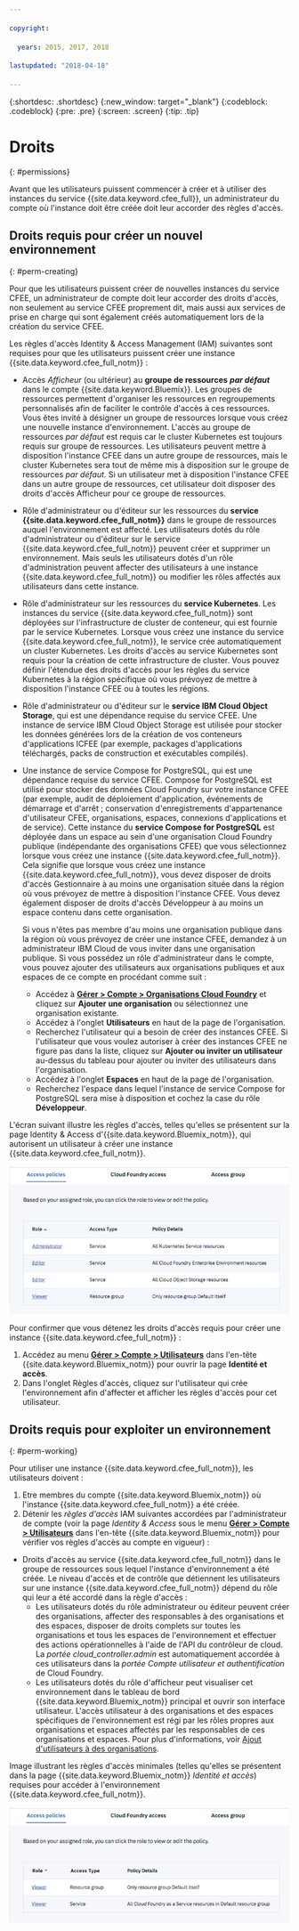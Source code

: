 ```yaml
---

copyright:

  years: 2015, 2017, 2018

lastupdated: "2018-04-18"

---
```


{:shortdesc: .shortdesc}
{:new_window: target="_blank"}
{:codeblock: .codeblock}
{:pre: .pre}
{:screen: .screen}
{:tip: .tip}

# Droits
{: #permissions}

Avant que les utilisateurs puissent commencer à créer et à utiliser des instances du service {{site.data.keyword.cfee_full}}, un administrateur du compte où l'instance doit être créée doit leur accorder des règles d'accès.  

## Droits requis pour créer un nouvel environnement
{: #perm-creating}

Pour que les utilisateurs puissent créer de nouvelles instances du service CFEE, un administrateur de compte doit leur accorder des droits d'accès, non seulement au service CFEE proprement dit, mais aussi aux services de prise en charge qui sont également créés automatiquement lors de la création du service CFEE. 

Les règles d'accès Identity & Access Management (IAM) suivantes sont requises pour que les utilisateurs puissent créer une instance {{site.data.keyword.cfee_full_notm}} : 

* Accès _Afficheur_ (ou ultérieur) au **groupe de ressources** **_par défaut_** dans le compte {{site.data.keyword.Bluemix}}. Les groupes de ressources permettent d'organiser les ressources en regroupements personnalisés afin de faciliter le contrôle d'accès à ces ressources. Vous êtes invité à désigner un groupe de ressources lorsque vous créez une nouvelle instance d'environnement. L'accès au groupe de ressources _par défaut_ est requis car le cluster Kubernetes est toujours requis sur groupe de ressources. Les utilisateurs peuvent mettre à disposition l'instance CFEE dans un autre groupe de ressources, mais le cluster Kubernetes sera tout de même mis à disposition sur le groupe de ressources _par défaut_. Si un utilisateur met à disposition l'instance CFEE dans un autre groupe de ressources, cet utilisateur doit disposer des droits d'accès Afficheur pour ce groupe de ressources. 

* Rôle d'administrateur ou d'éditeur sur les ressources du **service {{site.data.keyword.cfee_full_notm}}** dans le groupe de ressources auquel l'environnement est affecté. Les utilisateurs dotés du rôle d'administrateur ou d'éditeur sur le service {{site.data.keyword.cfee_full_notm}} peuvent créer et supprimer un environnement. Mais seuls les utilisateurs dotés d'un rôle d'administration peuvent affecter des utilisateurs à une instance {{site.data.keyword.cfee_full_notm}} ou modifier les rôles affectés aux utilisateurs dans cette instance.
   
* Rôle d'administrateur sur les ressources du **service Kubernetes**. Les instances du service {{site.data.keyword.cfee_full_notm}} sont déployées sur l'infrastructure de cluster de conteneur, qui est fournie par le service Kubernetes. Lorsque vous créez une instance du service {{site.data.keyword.cfee_full_notm}}, le service crée automatiquement un cluster Kubernetes. Les droits d'accès au service Kubernetes sont requis pour la création de cette infrastructure de cluster. Vous pouvez définir l'étendue des droits d'accès pour les règles du service Kubernetes à la région spécifique où vous prévoyez de mettre à disposition l'instance CFEE ou à toutes les régions. 

* Rôle d'administrateur ou d'éditeur sur le **service IBM Cloud Object Storage**, qui est une dépendance requise du service CFEE. Une instance de service IBM Cloud Object Storage est utilisée pour stocker les données générées lors de la création de vos conteneurs d'applications ICFEE (par exemple, packages d'applications téléchargés, packs de construction et exécutables compilés).

* Une instance de service Compose for PostgreSQL, qui est une dépendance requise du service CFEE.  Compose for PostgreSQL est utilisé pour stocker des données Cloud Foundry sur votre instance CFEE (par exemple, audit de déploiement d'application, événements de démarrage et d'arrêt ; conservation d'enregistrements d'appartenance d'utilisateur CFEE, organisations, espaces, connexions d'applications et de service).  Cette instance du **service Compose for PostgreSQL** est déployée dans un espace au sein d'une organisation Cloud Foundry publique (indépendante des organisations CFEE) que vous sélectionnez lorsque vous créez une instance {{site.data.keyword.cfee_full_notm}}. Cela signifie que lorsque vous créez une instance {{site.data.keyword.cfee_full_notm}}, vous devez disposer de droits d'accès Gestionnaire à au moins une organisation située dans la région où vous prévoyez de mettre à disposition l'instance CFEE. Vous devez également disposer de droits d'accès Développeur à au moins un espace contenu dans cette organisation.  

  Si vous n'êtes pas membre d'au moins une organisation publique dans la région où vous prévoyez de créer une instance CFEE, demandez à un administrateur IBM Cloud de vous inviter dans une organisation publique. Si vous possédez un rôle d'administrateur dans le compte, vous pouvez ajouter des utilisateurs aux organisations publiques et aux espaces de ce compte en procédant comme suit : 

     * Accédez à [**Gérer > Compte > Organisations Cloud Foundry**](https://console.bluemix.net/account/organizations) et cliquez sur **Ajouter une organisation** ou sélectionnez une organisation existante. 
     * Accédez à l'onglet **Utilisateurs** en haut de la page de l'organisation. 
     * Recherchez l'utilisateur qui a besoin de créer des instances CFEE. Si l'utilisateur que vous voulez autoriser à créer des instances CFEE ne figure pas dans la liste, cliquez sur **Ajouter ou inviter un utilisateur** au-dessus du tableau pour ajouter ou inviter des utilisateurs dans l'organisation. 
     * Accédez à l'onglet **Espaces** en haut de la page de l'organisation.
     * Recherchez l'espace dans lequel l'instance de service Compose for PostgreSQL sera mise à disposition et cochez la case du rôle **Développeur**. 

L'écran suivant illustre les règles d'accès, telles qu'elles se présentent sur la page Identity & Access d'{{site.data.keyword.Bluemix_notm}}, qui autorisent un utilisateur à créer une instance {{site.data.keyword.cfee_full_notm}}.

![Règles d'accès](img/AccessPolicies_Creator.png)

Pour confirmer que vous détenez les droits d'accès requis pour créer une instance {{site.data.keyword.cfee_full_notm}} :
1. Accédez au menu [**Gérer > Compte > Utilisateurs**](https://console.bluemix.net/iam/#/users) dans l'en-tête {{site.data.keyword.Bluemix_notm}} pour ouvrir la page **Identité et accès**.
2. Dans l'onglet Règles d'accès, cliquez sur l'utilisateur qui crée l'environnement afin d'affecter et afficher les règles d'accès pour cet utilisateur.

## Droits requis pour exploiter un environnement
{: #perm-working}

Pour utiliser une instance {{site.data.keyword.cfee_full_notm}}, les utilisateurs doivent :
1. Etre membres du compte {{site.data.keyword.Bluemix_notm}} où l'instance {{site.data.keyword.cfee_full_notm}} a été créée.
2. Détenir les _règles d'accès_ IAM suivantes accordées par l'administrateur de compte (voir la page _Identity & Access_ sous le menu [**Gérer > Compte > Utilisateurs**](https://console.bluemix.net/iam/#/users) dans l'en-tête {{site.data.keyword.Bluemix_notm}} pour vérifier vos règles d'accès au compte en vigueur) :

  - Droits d'accès au service {{site.data.keyword.cfee_full_notm}} dans le groupe de ressources sous lequel l'instance d'environnement a été créée. Le niveau d'accès et de contrôle que détiennent les utilisateurs sur une instance {{site.data.keyword.cfee_full_notm}} dépend du rôle qui leur a été accordé dans la règle d'accès :
     - Les utilisateurs dotés du rôle administrateur ou éditeur peuvent créer des organisations, affecter des responsables à des organisations et des espaces, disposer de droits complets sur toutes les organisations et tous les espaces de l'environnement et effectuer des actions opérationnelles à l'aide de l'API du contrôleur de cloud. La _portée cloud_controller.admin_ est automatiquement accordée à ces utilisateurs dans la _portée Compte utilisateur et authentification_ de Cloud Foundry.
     - Les utilisateurs dotés du rôle d'afficheur peut visualiser cet environnement dans le tableau de bord {{site.data.keyword.Bluemix_notm}} principal et ouvrir son interface utilisateur. L'accès utilisateur à des organisations et des espaces spécifiques de l'environnement est régi par les rôles propres aux organisations et espaces affectés par les responsables de ces organisations et espaces. Pour plus d'informations, voir [Ajout d'utilisateurs à des organisations](add-users.html).

Image illustrant les règles d'accès minimales (telles qu'elles se présentent dans la page {{site.data.keyword.Bluemix_notm}} _Identité et accès_) requises pour accéder à l'environnement {{site.data.keyword.cfee_full_notm}}.

![Règles d'accès](img/AccessPolicies_User.png)

